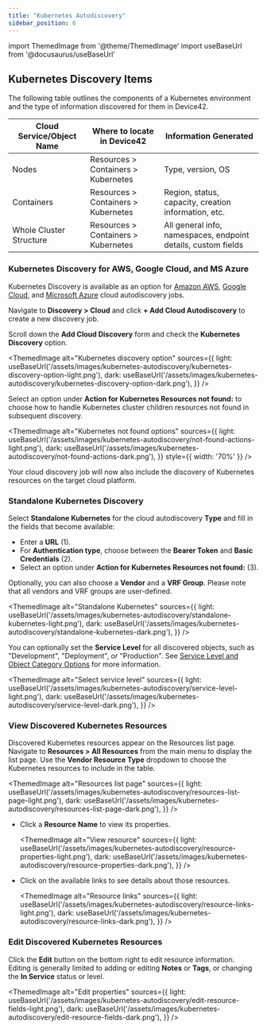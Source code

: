 ```yaml
---
title: "Kubernetes Autodiscovery"
sidebar_position: 6
---
```


import ThemedImage from '@theme/ThemedImage'
import useBaseUrl from '@docusaurus/useBaseUrl'

## Kubernetes Discovery Items

The following table outlines the components of a Kubernetes environment and the type of information discovered for them in Device42. 

| **Cloud Service/Object Name** | **Where to locate in Device42**                                 | **Information Generated**                                             |
| ----------------------------- | --------------------------------------------------------- | --------------------------------------------------------------------- |
| Nodes                          | Resources > Containers > Kubernetes                   | Type, version, OS                                                     |
| Containers                     | Resources > Containers > Kubernetes                   | Region, status, capacity, creation information, etc.                  |
| Whole Cluster Structure        | Resources > Containers > Kubernetes                   | All general info, namespaces, endpoint details, custom fields         |


### Kubernetes Discovery for AWS, Google Cloud, and MS Azure

Kubernetes Discovery is available as an option for [Amazon AWS](auto-discovery/cloud-auto-discovery/aws-autodiscovery.mdx), [Google Cloud](auto-discovery/cloud-auto-discovery/google-cloud-platform-autodiscovery.mdx), and [Microsoft Azure](auto-discovery/cloud-auto-discovery/azure-autodiscovery.mdx) cloud autodiscovery jobs. 

Navigate to **Discovery > Cloud** and click **+ Add Cloud Autodiscovery** to create a new discovery job.

Scroll down the **Add Cloud Discovery** form and check the **Kubernetes Discovery** option.

<ThemedImage
  alt="Kubernetes discovery option"
  sources={{
    light: useBaseUrl('/assets/images/kubernetes-autodiscovery/kubernetes-discovery-option-light.png'),
    dark: useBaseUrl('/assets/images/kubernetes-autodiscovery/kubernetes-discovery-option-dark.png'),
  }}
/>

Select an option under **Action for Kubernetes Resources not found:** to choose how to handle Kubernetes cluster children resources not found in subsequent discovery.

<ThemedImage
  alt="Kubernetes not found options"
  sources={{
    light: useBaseUrl('/assets/images/kubernetes-autodiscovery/not-found-actions-light.png'),
    dark: useBaseUrl('/assets/images/kubernetes-autodiscovery/not-found-actions-dark.png'),
  }}
  style={{ width: '70%' }} 
/>

Your cloud discovery job will now also include the discovery of Kubernetes resources on the target cloud platform.

### Standalone Kubernetes Discovery

Select **Standalone Kubernetes** for the cloud autodiscovery **Type** and fill in the fields that become available:

- Enter a **URL** (1).
- For **Authentication type**, choose between the **Bearer Token** and **Basic Credentials** (2). 
- Select an option under **Action for Kubernetes Resources not found:** (3).

Optionally, you can also choose a **Vendor** and a **VRF Group**. Please note that all vendors and VRF groups are user-defined.

<ThemedImage
  alt="Standalone Kubernetes"
  sources={{
    light: useBaseUrl('/assets/images/kubernetes-autodiscovery/standalone-kubernetes-light.png'),
    dark: useBaseUrl('/assets/images/kubernetes-autodiscovery/standalone-kubernetes-dark.png'),
  }}
/>

You can optionally set the **Service Level** for all discovered objects, such as "Development", "Deployment", or "Production". See [Service Level and Object Category Options](index.mdx#service-level-and-object-category-options) for more information.

<ThemedImage
  alt="Select service level"
  sources={{
    light: useBaseUrl('/assets/images/kubernetes-autodiscovery/service-level-light.png'),
    dark: useBaseUrl('/assets/images/kubernetes-autodiscovery/service-level-dark.png'),
  }}
/>

### View Discovered Kubernetes Resources

Discovered Kubernetes resources appear on the Resources list page. Navigate to **Resources > All Resources** from the main menu to display the list page. Use the **Vendor Resource Type** dropdown to choose the Kubernetes resources to include in the table.

<ThemedImage
  alt="Resources list page"
  sources={{
    light: useBaseUrl('/assets/images/kubernetes-autodiscovery/resources-list-page-light.png'),
    dark: useBaseUrl('/assets/images/kubernetes-autodiscovery/resources-list-page-dark.png'),
  }}
/>

- Click a **Resource Name** to view its properties.
  
    <ThemedImage
    alt="View resource"
    sources={{
        light: useBaseUrl('/assets/images/kubernetes-autodiscovery/resource-properties-light.png'),
        dark: useBaseUrl('/assets/images/kubernetes-autodiscovery/resource-properties-dark.png'),
    }}
    />

- Click on the available links to see details about those resources.
  
    <ThemedImage
    alt="Resource links"
    sources={{
        light: useBaseUrl('/assets/images/kubernetes-autodiscovery/resource-links-light.png'),
        dark: useBaseUrl('/assets/images/kubernetes-autodiscovery/resource-links-dark.png'),
    }}
    />


### Edit Discovered Kubernetes Resources

Click the **Edit** button on the bottom right to edit resource information. Editing is generally limited to adding or editing **Notes** or **Tags**, or changing the **In Service** status or level.

<ThemedImage
  alt="Edit properties"
  sources={{
    light: useBaseUrl('/assets/images/kubernetes-autodiscovery/edit-resource-fields-light.png'),
    dark: useBaseUrl('/assets/images/kubernetes-autodiscovery/edit-resource-fields-dark.png'),
  }}
/>
